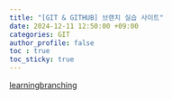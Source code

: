 ```yaml
---
title: "[GIT & GITHUB] 브랜치 실습 사이트"
date: 2024-12-11 12:50:00 +09:00 
categories: GIT
author_profile: false
toc : true
toc_sticky: true
---
```


[learningbranching](https://learngitbranching.js.org/?locale=ko)